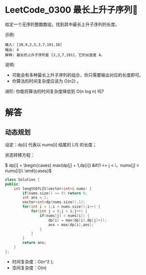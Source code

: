 # LeetCode_0300 最长上升子序列🚧

给定一个无序的整数数组，找到其中最长上升子序列的长度。

示例:
```
输入: [10,9,2,5,3,7,101,18]
输出: 4 
解释: 最长的上升子序列是 [2,3,7,101]，它的长度是 4。
```
说明:
* 可能会有多种最长上升子序列的组合，你只需要输出对应的长度即可。
* 你算法的时间复杂度应该为 O(n2) 。

进阶: 你能将算法的时间复杂度降低到 O(n log n) 吗?

# 解答
## 动态规划
设定：dp[i] 代表以 nums[i] 结尾的 LIS 的长度；

状态转移方程：
<!--dp[i] = max(dp[j] + 1,dp[i])  if(1 <= j <  i，nums[j] < nums[i])-->
$ dp[i] = 
  \begin{cases}
  max(dp[j] + 1,dp[i])  &if(1 <= j <  i，nums[j] < nums[i])\\
  \end{cases}$





```C++
class Solution {
public:
    int lengthOfLIS(vector<int>& nums) {
        if(nums.size() == 0) return 0;
        int ans = 1;
        vector<int>dp(nums.size(),1);
        for(int i = 1;i < nums.size();i++) {
            for(int j = 0;j < i;j++) {
                if(nums[j] < nums[i]) {
                    dp[i] = max(dp[i],dp[j]+1);
                    ans = max(dp[i],ans);
                }
            }
        }
        return ans;
    }
};
```

* 时间复杂度：O(n^2 );
* 空间复杂度：O(n)
